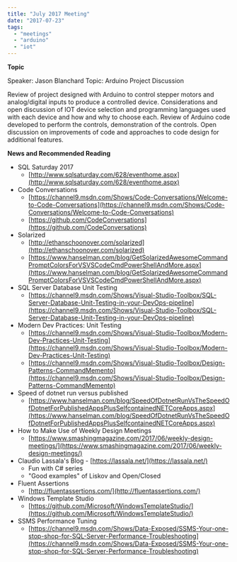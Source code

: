 ```yaml
---
title: "July 2017 Meeting"
date: "2017-07-23"
tags: 
  - "meetings"
  - "arduino"
  - "iot"
---
```


**Topic**

Speaker: Jason Blanchard Topic: Arduino Project Discussion

Review of project designed with Arduino to control stepper motors and analog/digital inputs to produce a controlled device. Considerations and open discussion of IOT device selection and programming languages used with each device and how and why to choose each. Review of Arduino code developed to perform the controls, demonstration of the controls. Open discussion on improvements of code and approaches to code design for additional features.

**News and Recommended Reading**

- SQL Saturday 2017
    - [http://www.sqlsaturday.com/628/eventhome.aspx](http://www.sqlsaturday.com/628/eventhome.aspx)
- Code Conversations
    - [https://channel9.msdn.com/Shows/Code-Conversations/Welcome-to-Code-Conversations](https://channel9.msdn.com/Shows/Code-Conversations/Welcome-to-Code-Conversations)
    - [https://github.com/CodeConversations](https://github.com/CodeConversations)
- Solarized
    - [http://ethanschoonover.com/solarized](http://ethanschoonover.com/solarized)
    - [https://www.hanselman.com/blog/GetSolarizedAwesomeCommandPromptColorsForVSVSCodeCmdPowerShellAndMore.aspx](https://www.hanselman.com/blog/GetSolarizedAwesomeCommandPromptColorsForVSVSCodeCmdPowerShellAndMore.aspx)
- SQL Server Database Unit Testing
    - [https://channel9.msdn.com/Shows/Visual-Studio-Toolbox/SQL-Server-Database-Unit-Testing-in-your-DevOps-pipeline](https://channel9.msdn.com/Shows/Visual-Studio-Toolbox/SQL-Server-Database-Unit-Testing-in-your-DevOps-pipeline)
- Modern Dev Practices: Unit Testing
    - [https://channel9.msdn.com/Shows/Visual-Studio-Toolbox/Modern-Dev-Practices-Unit-Testing](https://channel9.msdn.com/Shows/Visual-Studio-Toolbox/Modern-Dev-Practices-Unit-Testing)
    - [https://channel9.msdn.com/Shows/Visual-Studio-Toolbox/Design-Patterns-CommandMemento](https://channel9.msdn.com/Shows/Visual-Studio-Toolbox/Design-Patterns-CommandMemento)
- Speed of dotnet run versus published
    - [https://www.hanselman.com/blog/SpeedOfDotnetRunVsTheSpeedOfDotnetForPublishedAppsPlusSelfcontainedNETCoreApps.aspx](https://www.hanselman.com/blog/SpeedOfDotnetRunVsTheSpeedOfDotnetForPublishedAppsPlusSelfcontainedNETCoreApps.aspx)
- How to Make Use of Weekly Design Meetings
    - [https://www.smashingmagazine.com/2017/06/weekly-design-meetings/](https://www.smashingmagazine.com/2017/06/weekly-design-meetings/)
- Claudio Lassala's Blog - [https://lassala.net/](https://lassala.net/)
    - Fun with C# series
    - "Good examples" of Liskov and Open/Closed
- Fluent Assertions
    - [http://fluentassertions.com/](http://fluentassertions.com/)
- Windows Template Studio
    - [https://github.com/Microsoft/WindowsTemplateStudio/](https://github.com/Microsoft/WindowsTemplateStudio/)
- SSMS Performance Tuning
    - [https://channel9.msdn.com/Shows/Data-Exposed/SSMS-Your-one-stop-shop-for-SQL-Server-Performance-Troubleshooting](https://channel9.msdn.com/Shows/Data-Exposed/SSMS-Your-one-stop-shop-for-SQL-Server-Performance-Troubleshooting)

